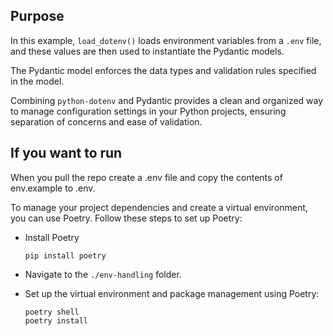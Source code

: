 ## Purpose

In this example, `load_dotenv()` loads environment variables from a `.env` file, and these values are then used to instantiate the Pydantic models.

The Pydantic model enforces the data types and validation rules specified in the model.

Combining `python-dotenv` and Pydantic provides a clean and organized way to manage configuration settings in your Python projects, ensuring separation of concerns and ease of validation.

## If you want to run

When you pull the repo create a .env file and copy the contents of env.example to .env.

To manage your project dependencies and create a virtual environment, you can use Poetry. Follow these steps to set up Poetry:

- Install Poetry
   ```
   pip install poetry
   ```

- Navigate to the `./env-handling` folder.

- Set up the virtual environment and package management using Poetry:
   ```
   poetry shell
   poetry install
   ```